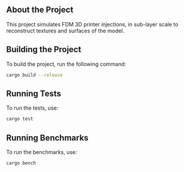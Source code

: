 ## About the Project

This project simulates FDM 3D printer injections, in sub-layer scale to reconstruct textures and surfaces of the model.

## Building the Project

To build the project, run the following command:

```sh
cargo build --release
```

## Running Tests

To run the tests, use:

```sh
cargo test
```

## Running Benchmarks

To run the benchmarks, use:

```sh
cargo bench
```
